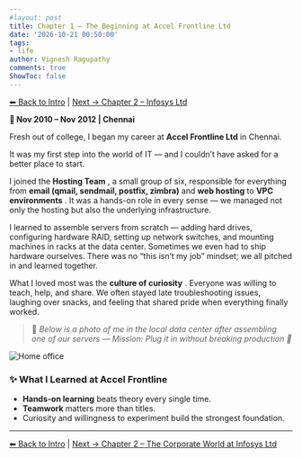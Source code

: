 ```yaml
---
#layout: post
title: Chapter 1 – The Beginning at Accel Frontline Ltd
date: '2026-10-21 00:50:00'
tags:
- life
author: Vignesh Ragupathy
comments: true
ShowToc: false
---
```




[⬅ Back to Intro](../career-journey-intro.md) | [Next → Chapter 2 – Infosys Ltd](chapter-2-infosys.md)

**📍 Nov 2010 – Nov 2012 | Chennai**

Fresh out of college, I began my career at **Accel Frontline Ltd** in Chennai.

It was my first step into the world of IT — and I couldn’t have asked for a better place to start.

I joined the **Hosting Team** , a small group of six, responsible for everything from **email (qmail, sendmail, postfix, zimbra)** and **web hosting** to **VPC environments** . It was a hands-on role in every sense — we managed not only the hosting but also the underlying infrastructure.

I learned to assemble servers from scratch — adding hard drives, configuring hardware RAID, setting up network switches, and mounting machines in racks at the data center. Sometimes we even had to ship hardware ourselves. There was no “this isn’t my job” mindset; we all pitched in and learned together.

What I loved most was the **culture of curiosity** . Everyone was willing to teach, help, and share. We often stayed late troubleshooting issues, laughing over snacks, and feeling that shared pride when everything finally worked.


> 💬 *Below is a photo of me in the local data center after assembling one of our servers — Mission: Plug it in without breaking production 💪*

![Home office](../../images/2025/accel_dc.webp)


### ✨ What I Learned at Accel Frontline

* **Hands-on learning** beats theory every single time.
* **Teamwork** matters more than titles.
* Curiosity and willingness to experiment build the strongest foundation.

---

[⬅ Back to Intro](../career-journey-intro.md) | [Next → Chapter 2 – The Corporate World at Infosys Ltd](chapter-2-infosys.md)

